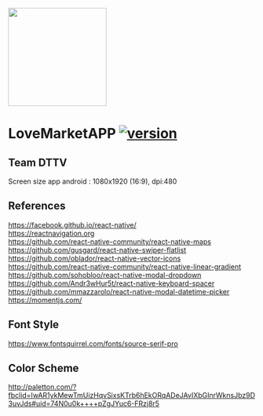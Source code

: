 <img src="https://anhtuankg1997.000webhostapp.com/Hinhanh/Logo.png" width="200"> </br>
# LoveMarketAPP [![version](https://img.shields.io/badge/version-0.1-yellow.svg)](https://semver.org)</br> 
## Team DTTV </br>

Screen size app android : 1080x1920 (16:9), dpi:480 </br>


## References </br>
https://facebook.github.io/react-native/ </br>
https://reactnavigation.org </br>
https://github.com/react-native-community/react-native-maps </br>
https://github.com/gusgard/react-native-swiper-flatlist </br>
https://github.com/oblador/react-native-vector-icons </br>
https://github.com/react-native-community/react-native-linear-gradient </br>
https://github.com/sohobloo/react-native-modal-dropdown </br>
https://github.com/Andr3wHur5t/react-native-keyboard-spacer </br>
https://github.com/mmazzarolo/react-native-modal-datetime-picker </br>
https://momentjs.com/

## Font Style </br>
https://www.fontsquirrel.com/fonts/source-serif-pro

## Color Scheme</br>
http://paletton.com/?fbclid=IwAR1ykMewTmUizHqvSixsKTrb6hEkORqADeJAvIXbGInrWknsJbz9D3uvJds#uid=74N0u0k++++pZgJYuc6-FRzj8r5
